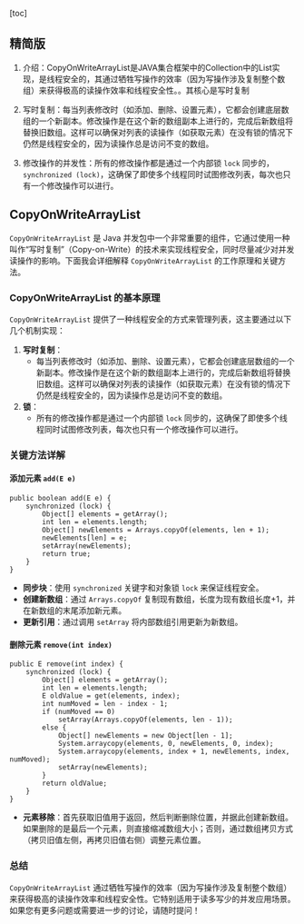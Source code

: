 [toc]

## 精简版

1. 介绍：CopyOnWriteArrayList是JAVA集合框架中的Collection中的List实现，是线程安全的，其通过牺牲写操作的效率（因为写操作涉及复制整个数组）来获得极高的读操作效率和线程安全性。。其核心是写时复制

2. 写时复制：每当列表修改时（如添加、删除、设置元素），它都会创建底层数组的一个新副本。修改操作是在这个新的数组副本上进行的，完成后新数组将替换旧数组。这样可以确保对列表的读操作（如获取元素）在没有锁的情况下仍然是线程安全的，因为读操作总是访问不变的数组。

3. 修改操作的并发性：所有的修改操作都是通过一个内部锁 `lock` 同步的，`synchronized (lock)`，这确保了即使多个线程同时试图修改列表，每次也只有一个修改操作可以进行。

## CopyOnWriteArrayList

`CopyOnWriteArrayList` 是 Java 并发包中一个非常重要的组件，它通过使用一种叫作“写时复制”（Copy-on-Write）的技术来实现线程安全，同时尽量减少对并发读操作的影响。下面我会详细解释 `CopyOnWriteArrayList` 的工作原理和关键方法。

### CopyOnWriteArrayList 的基本原理

`CopyOnWriteArrayList` 提供了一种线程安全的方式来管理列表，这主要通过以下几个机制实现：

1. **写时复制**：
   - 每当列表修改时（如添加、删除、设置元素），它都会创建底层数组的一个新副本。修改操作是在这个新的数组副本上进行的，完成后新数组将替换旧数组。这样可以确保对列表的读操作（如获取元素）在没有锁的情况下仍然是线程安全的，因为读操作总是访问不变的数组。
2. **锁**：
   - 所有的修改操作都是通过一个内部锁 `lock` 同步的，这确保了即使多个线程同时试图修改列表，每次也只有一个修改操作可以进行。

### 关键方法详解

#### 添加元素 `add(E e)`

```
public boolean add(E e) {
    synchronized (lock) {
        Object[] elements = getArray();
        int len = elements.length;
        Object[] newElements = Arrays.copyOf(elements, len + 1);
        newElements[len] = e;
        setArray(newElements);
        return true;
    }
}
```

- **同步块**：使用 `synchronized` 关键字和对象锁 `lock` 来保证线程安全。
- **创建新数组**：通过 `Arrays.copyOf` 复制现有数组，长度为现有数组长度+1，并在新数组的末尾添加新元素。
- **更新引用**：通过调用 `setArray` 将内部数组引用更新为新数组。

#### 删除元素 `remove(int index)`

```
public E remove(int index) {
    synchronized (lock) {
        Object[] elements = getArray();
        int len = elements.length;
        E oldValue = get(elements, index);
        int numMoved = len - index - 1;
        if (numMoved == 0)
            setArray(Arrays.copyOf(elements, len - 1));
        else {
            Object[] newElements = new Object[len - 1];
            System.arraycopy(elements, 0, newElements, 0, index);
            System.arraycopy(elements, index + 1, newElements, index, numMoved);
            setArray(newElements);
        }
        return oldValue;
    }
}
```

- **元素移除**：首先获取旧值用于返回，然后判断删除位置，并据此创建新数组。如果删除的是最后一个元素，则直接缩减数组大小；否则，通过数组拷贝方式（拷贝旧值左侧，再拷贝旧值右侧）调整元素位置。

### 总结

`CopyOnWriteArrayList` 通过牺牲写操作的效率（因为写操作涉及复制整个数组）来获得极高的读操作效率和线程安全性。它特别适用于读多写少的并发应用场景。如果您有更多问题或需要进一步的讨论，请随时提问！